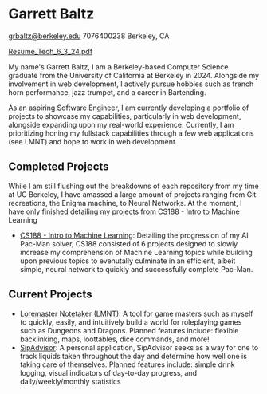 # Garrett Baltz
grbaltz@berkeley.edu
7076400238
Berkeley, CA

[Resume_Tech_6_3_24.pdf](https://github.com/user-attachments/files/16397441/Resume_Tech_6_3_24.pdf)


My name's Garrett Baltz, I am a Berkeley-based Computer Science graduate from the University of California at Berkeley in 2024. Alongside my involvement in web development, I actively pursue hobbies such as french horn performance, jazz trumpet, and a career in Bartending. 

As an aspiring Software Engineer, I am currently developing a portfolio of projects to showcase my capabilities, particularly in web development, alongside expanding upon my real-world experience. Currently, I am prioritizing honing my fullstack capabilities through a few web applications (see LMNT) and hope to work in web development.

## Completed Projects
While I am still flushing out the breakdowns of each repository from my time at UC Berkeley, I have amassed a large amount of projects ranging from Git recreations, the Enigma machine, to Neural Networks. At the moment, I have only finished detailing my projects from CS188 - Intro to Machine Learning

- [CS188 - Intro to Machine Learning](https://github.com/grbaltz/cs188-sp23): Detailing the progression of my AI Pac-Man solver, CS188 consisted of 6 projects designed to slowly increase my comprehension of Machine Learning topics while building upon previous topics to evenutally culminate in an efficient, albeit simple, neural network to quickly and successfully complete Pac-Man.

## Current Projects

- [Loremaster Notetaker (LMNT)](https://github.com/grbaltz/LoreMasterNoteTaker):  A tool for game masters such as myself to quickly, easily, and intuitively build a world for roleplaying games such as Dungeons and Dragons. Planned features include: flexible backlinking, maps, loottables, dice commands, and more!
- [SipAdvisor](https://github.com/grbaltz/SipAdvisor): A personal application, SipAdvisor seeks as a way for one to track liquids taken throughout the day and determine how well one is taking care of themselves. Planned features include: simple drink logging, visual indicators of day-to-day progress, and daily/weekly/monthly statistics 
